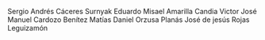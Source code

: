 Sergio Andrés Cáceres Surnyak
Eduardo Misael Amarilla Candia
Victor José Manuel Cardozo Benítez
Matías Daniel Orzusa Planás
José de jesús Rojas Leguizamón
